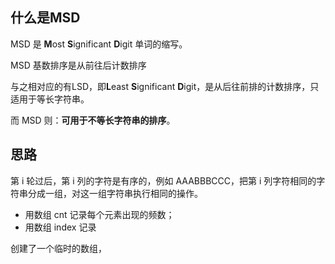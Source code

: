 ## 什么是MSD

MSD 是 **M**ost **S**ignificant **D**igit 单词的缩写。
 
MSD 基数排序是从前往后计数排序

与之相对应的有LSD，即**L**east **S**ignificant **D**igit，是从后往前排的计数排序，只适用于等长字符串。

而 MSD 则：**可用于不等长字符串的排序**。

## 思路

第 i 轮过后，第 i 列的字符是有序的，例如 AAABBBCCC，把第 i 列字符相同的字符串分成一组，对这一组字符串执行相同的操作。

- 用数组 cnt 记录每个元素出现的频数；
- 用数组 index 记录

创建了一个临时的数组，